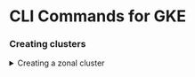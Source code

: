 # CLI Commands for GKE

### Creating clusters
<details>
<summary>Creating a zonal cluster</summary>

<p>
    ```
    gcloud container clusters create [cluster] --zone [zone]
    ```
</p>
</details>